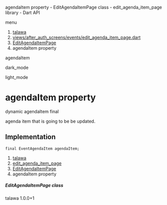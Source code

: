 




agendaItem property - EditAgendaItemPage class - edit\_agenda\_item\_page library - Dart API







menu

1. [talawa](../../index.html)
2. [views/after\_auth\_screens/events/edit\_agenda\_item\_page.dart](../../file-___home_harshil_Desktop_open-source_palisadoes_talawa_lib_views_after_auth_screens_events_edit_agenda_item_page/)
3. [EditAgendaItemPage](../../file-___home_harshil_Desktop_open-source_palisadoes_talawa_lib_views_after_auth_screens_events_edit_agenda_item_page/EditAgendaItemPage-class.html)
4. agendaItem property

agendaItem


dark\_mode

light\_mode




# agendaItem property


dynamic
agendaItem
final

agenda item that is going to be be updated.


## Implementation

```
final EventAgendaItem agendaItem;
```

 


1. [talawa](../../index.html)
2. [edit\_agenda\_item\_page](../../file-___home_harshil_Desktop_open-source_palisadoes_talawa_lib_views_after_auth_screens_events_edit_agenda_item_page/)
3. [EditAgendaItemPage](../../file-___home_harshil_Desktop_open-source_palisadoes_talawa_lib_views_after_auth_screens_events_edit_agenda_item_page/EditAgendaItemPage-class.html)
4. agendaItem property

##### EditAgendaItemPage class





talawa
1.0.0+1






